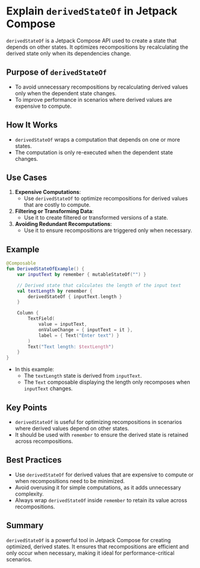 # Explain `derivedStateOf` in Jetpack Compose

`derivedStateOf` is a Jetpack Compose API used to create a state that depends on other states. It optimizes recompositions by recalculating the derived state only when its dependencies change.

## Purpose of `derivedStateOf`
- To avoid unnecessary recompositions by recalculating derived values only when the dependent state changes.
- To improve performance in scenarios where derived values are expensive to compute.

## How It Works
- `derivedStateOf` wraps a computation that depends on one or more states.
- The computation is only re-executed when the dependent state changes.

## Use Cases
1. **Expensive Computations**:
   - Use `derivedStateOf` to optimize recompositions for derived values that are costly to compute.
2. **Filtering or Transforming Data**:
   - Use it to create filtered or transformed versions of a state.
3. **Avoiding Redundant Recomputations**:
   - Use it to ensure recompositions are triggered only when necessary.

## Example
```kotlin
@Composable
fun DerivedStateOfExample() {
    var inputText by remember { mutableStateOf("") }

    // Derived state that calculates the length of the input text
    val textLength by remember {
        derivedStateOf { inputText.length }
    }

    Column {
        TextField(
            value = inputText,
            onValueChange = { inputText = it },
            label = { Text("Enter text") }
        )
        Text("Text length: $textLength")
    }
}
```
- In this example:
  - The `textLength` state is derived from `inputText`.
  - The `Text` composable displaying the length only recomposes when `inputText` changes.

## Key Points
- `derivedStateOf` is useful for optimizing recompositions in scenarios where derived values depend on other states.
- It should be used with `remember` to ensure the derived state is retained across recompositions.

## Best Practices
- Use `derivedStateOf` for derived values that are expensive to compute or when recompositions need to be minimized.
- Avoid overusing it for simple computations, as it adds unnecessary complexity.
- Always wrap `derivedStateOf` inside `remember` to retain its value across recompositions.

## Summary
`derivedStateOf` is a powerful tool in Jetpack Compose for creating optimized, derived states. It ensures that recompositions are efficient and only occur when necessary, making it ideal for performance-critical scenarios.
